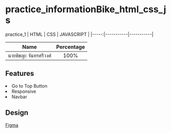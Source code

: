# practice_informationBike_html_css_js
practice_1
| HTML | CSS | JAVASCRIPT     |
|-----:|-----------|-----------|

| Name                  | Percentage |
| --------------------- | :--------: |
| นายพิชญะ จันทรศรีวงศ์ |    100%    |

## Features
  <li> Go to Top Button</li>
  <li> Responsive </li>
  <li> Navbar </li>

## Design
[Figma](https://www.figma.com/file/GTFWngiz1jEoFlU6yXqwEI/practice-html-css-js-%2F-informationBike?type=design&node-id=0%3A1&t=nKWsgcNWM44KRX4d-1)


  


